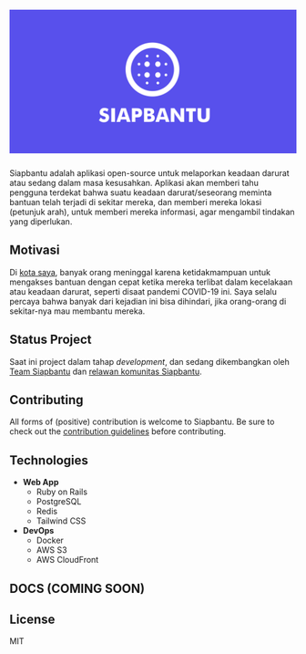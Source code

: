 # [![Siapbantu](assets/SiapbantuLogo.png)](https://siapbantu.com)

Siapbantu adalah aplikasi open-source untuk melaporkan keadaan darurat atau sedang dalam masa kesusahkan. Aplikasi akan memberi tahu pengguna terdekat bahwa suatu keadaan darurat/seseorang meminta bantuan telah terjadi di sekitar mereka, dan memberi mereka lokasi (petunjuk arah), untuk memberi mereka informasi, agar mengambil tindakan yang diperlukan.

## Motivasi

Di [kota saya](https://en.wikipedia.org/wiki/Pekanbaru), banyak orang meninggal karena ketidakmampuan untuk mengakses bantuan dengan cepat ketika mereka terlibat dalam kecelakaan atau keadaan darurat, seperti disaat pandemi COVID-19 ini. Saya selalu percaya bahwa banyak dari kejadian ini bisa dihindari, jika orang-orang di sekitar-nya mau membantu mereka.

## Status Project

Saat ini project dalam tahap _development_, dan sedang dikembangkan oleh [Team Siapbantu](https://github.com/siapbantu) dan [relawan komunitas Siapbantu](https://s.id/siapbantu).

## Contributing

All forms of (positive) contribution is welcome to Siapbantu. Be sure to check out the [contribution guidelines](.github/CONTRIBUTING.md) before contributing.

## Technologies

- **Web App**
  - Ruby on Rails
  - PostgreSQL
  - Redis
  - Tailwind CSS
- **DevOps**
  - Docker
  - AWS S3
  - AWS CloudFront

## DOCS (COMING SOON)

## License

MIT
